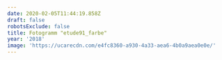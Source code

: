 ```yaml
---
date: 2020-02-05T11:44:19.858Z
draft: false
robotsExclude: false
title: Fotogramm "etude91_farbe"
year: '2018'
image: 'https://ucarecdn.com/e4fc8360-a930-4a33-aea6-4b0a9aea0e0e/'
---
```


